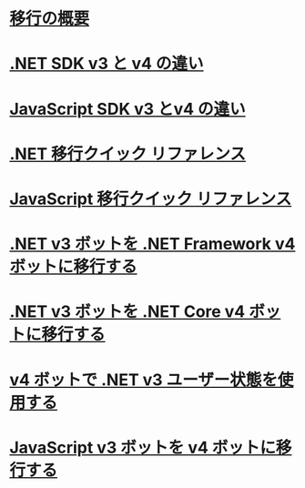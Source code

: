 # [移行の概要](migration-overview.md)
# [.NET SDK v3 と v4 の違い](migration-about.md)
# [JavaScript SDK v3 とv4 の違い](migration-about-javascript.md)
# [.NET 移行クイック リファレンス](net-migration-quickreference.md)
# [JavaScript 移行クイック リファレンス](javascript-migration-quickreference.md)
# [.NET v3 ボットを .NET Framework v4 ボットに移行する](conversion-framework.md)
# [.NET v3 ボットを .NET Core v4 ボットに移行する](conversion-core.md)
# [v4 ボットで .NET v3 ユーザー状態を使用する](csharp-user-state-using.md)
# [JavaScript v3 ボットを v4 ボットに移行する](conversion-javascript.md)
<!-- Remember to add JavaScript user state topic -->

<!-- Current target:
_intro/overview_
    Summary of our approach to migration, including what's in this node, with links. (pending)
Differences between the v3 and v4 .NET SDK
Differences between the v3 and v4 JavaScript SDK (pending rough draft Jonathan S)
.NET migration quick reference
JavaScript migration quick reference
Migrate a .NET v3 bot to a Framework v4 bot
Migrate a .NET v3 bot to a Core v4 bot
Migrate a JavaScript v3 bot to v4

(For walkthroughs and overview: mention why you'd use each approach)
-->